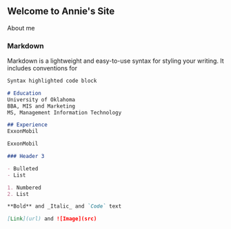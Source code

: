 ## Welcome to Annie's Site

About me

### Markdown

Markdown is a lightweight and easy-to-use syntax for styling your writing. It includes conventions for

```markdown
Syntax highlighted code block

# Education
University of Oklahoma
BBA, MIS and Marketing
MS, Management Information Technology

## Experience
ExxonMobil

ExxonMobil

### Header 3

- Bulleted
- List

1. Numbered
2. List

**Bold** and _Italic_ and `Code` text

[Link](url) and ![Image](src)
```
